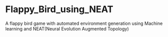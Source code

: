 # Flappy_Bird_using_NEAT
A flappy bird game with automated environment generation using Machine learning and NEAT(Neural Evolution Augmented Topology)
